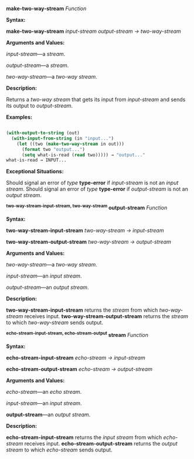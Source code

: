 **make-two-way-stream** *Function* 



**Syntax:** 



**make-two-way-stream** *input-stream output-stream → two-way-stream* 



**Arguments and Values:** 



*input-stream*—a *stream*. 



*output-stream*—a *stream*. 



*two-way-stream*—a *two-way stream*. 



**Description:** 



Returns a *two-way stream* that gets its input from *input-stream* and sends its output to *output-stream*. 



**Examples:**
```lisp

(with-output-to-string (out) 
  (with-input-from-string (in "input...") 
    (let ((two (make-two-way-stream in out))) 
      (format two "output...") 
      (setq what-is-read (read two))))) → "output..." 
what-is-read → INPUT... 

```
**Exceptional Situations:** 



Should signal an error of *type* **type-error** if *input-stream* is not an *input stream*. Should signal an error of *type* **type-error** if *output-stream* is not an *output stream*. 







 



 



<b><sup>two-way-stream-input-stream, two-way-stream</sup> output-stream</b> <i>Function</i> 



**Syntax:** 



**two-way-stream-input-stream** *two-way-stream → input-stream* 



**two-way-stream-output-stream** *two-way-stream → output-stream* 



**Arguments and Values:** 



*two-way-stream*—a *two-way stream*. 



*input-stream*—an *input stream*. 



*output-stream*—an *output stream*. 



**Description:** 



**two-way-stream-input-stream** returns the *stream* from which *two-way-stream* receives input. **two-way-stream-output-stream** returns the *stream* to which *two-way-stream* sends output. 



<b><sup>echo-stream-input-stream, echo-stream-output</sup> stream</b> <i>Function</i> 



**Syntax:** 



**echo-stream-input-stream** *echo-stream → input-stream* 



**echo-stream-output-stream** *echo-stream → output-stream* 



**Arguments and Values:** 



*echo-stream*—an *echo stream*. 



*input-stream*—an *input stream*. 



**output-stream**—an *output stream*. 



**Description:** 



**echo-stream-input-stream** returns the *input stream* from which *echo-stream* receives input. **echo-stream-output-stream** returns the *output stream* to which *echo-stream* sends output. 







 



 



